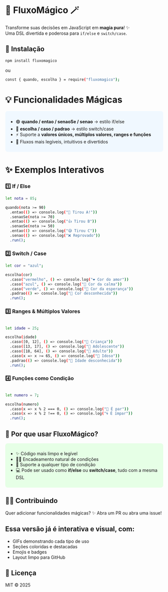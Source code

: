 # 🌟 FluxoMágico 🪄

Transforme suas decisões em JavaScript em **magia pura**! ✨  
Uma DSL divertida e poderosa para `if/else` e `switch/case`.


## 🚀 Instalação

```bash
npm install fluxomagico
```

ou 

```bash
const { quando, escolha } = require("fluxomagico");
```

# 💡 Funcionalidades Mágicas

<div style="background-color:#f0f8ff; padding:10px; border-radius:8px;"> <ul> <li>🟢 <b>quando / entao / senaoSe / senao</b> → estilo if/else</li> <li>🔵 <b>escolha / caso / padrao</b> → estilo switch/case</li> <li>⚡ Suporte a <b>valores únicos, múltiplos valores, ranges e funções</b></li> <li>🌈 Fluxos mais legíveis, intuitivos e divertidos</li> </ul> </div>

# ✨ Exemplos Interativos

### 1️⃣ If / Else

```bash
let nota = 85;

quando(nota >= 90)
  .entao(() => console.log("🎉 Tirou A!"))
  .senaoSe(nota >= 70)
  .entao(() => console.log("👍 Tirou B"))
  .senaoSe(nota >= 50)
  .entao(() => console.log("😅 Tirou C"))
  .senao(() => console.log("❌ Reprovado"))
  .run();

```

### 2️⃣ Switch / Case

```bash
let cor = "azul";

escolha(cor)
  .caso("vermelho", () => console.log("❤️ Cor do amor"))
  .caso("azul", () => console.log("💙 Cor da calma"))
  .caso("verde", () => console.log("💚 Cor da esperança"))
  .padrao(() => console.log("🤔 Cor desconhecida"))
  .run();

```

### 3️⃣ Ranges & Múltiplos Valores

```bash

let idade = 25;

escolha(idade)
  .caso([0, 12], () => console.log("👶 Criança"))
  .caso([13, 17], () => console.log("🧒 Adolescente"))
  .caso([18, 64], () => console.log("🧑 Adulto"))
  .caso(x => x >= 65, () => console.log("👴 Idoso"))
  .padrao(() => console.log("🤔 Idade desconhecida"))
  .run();

```
### 4️⃣ Funções como Condição

```bash

let numero = 7;

escolha(numero)
  .caso(x => x % 2 === 0, () => console.log("🔢 É par"))
  .caso(x => x % 2 !== 0, () => console.log("🌀 É ímpar"))
  .run();

```

## 💎 Por que usar FluxoMágico?

<div style="background-color:#e6ffe6; padding:10px; border-radius:8px;"> <ul> <li>✨ Código mais limpo e legível</li> <li>🧙‍♂️ Encadeamento natural de condições</li> <li>🌟 Suporte a qualquer tipo de condição</li> <li>💻 Pode ser usado como <b>if/else</b> ou <b>switch/case</b>, tudo com a mesma DSL</li> </ul> </div>

## 🧙‍♂️ Contribuindo

Quer adicionar funcionalidades mágicas? ✨
Abra um PR ou abra uma issue!

## Essa versão já é **interativa e visual**, com:  
- GIFs demonstrando cada tipo de uso  
- Seções coloridas e destacadas  
- Emojis e badges  
- Layout limpo para GitHub  

## 📜 Licença

MIT © 2025
